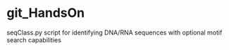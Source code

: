 # git_HandsOn

seqClass.py script for identifying DNA/RNA sequences with optional motif search capabilities 
